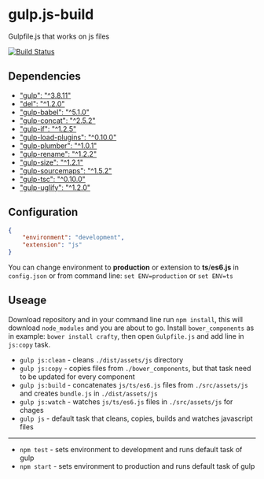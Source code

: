 # gulp.js-build
Gulpfile.js that works on js files

[![Build Status](https://semaphoreci.com/api/v1/projects/13d5d44e-8daa-474a-b3e2-3aa4cd2c1adf/444090/shields_badge.svg)](https://semaphoreci.com/zgabievi/gulp-js-build)

## Dependencies
- ["gulp": "^3.8.11"](https://npmjs.org/package/gulp/)
- ["del": "^1.2.0"](https://www.npmjs.com/package/del/)
- ["gulp-babel": "^5.1.0"](https://www.npmjs.com/package/gulp-babel/)
- ["gulp-concat": "^2.5.2"](https://www.npmjs.com/package/gulp-concat/)
- ["gulp-if": "^1.2.5"](https://www.npmjs.com/package/gulp-if/)
- ["gulp-load-plugins": "^0.10.0"](https://www.npmjs.com/package/gulp-load-plugins/)
- ["gulp-plumber": "^1.0.1"](https://www.npmjs.com/package/gulp-plumber/)
- ["gulp-rename": "^1.2.2"](https://www.npmjs.com/package/gulp-rename/)
- ["gulp-size": "^1.2.1"](https://www.npmjs.com/package/gulp-size/)
- ["gulp-sourcemaps": "^1.5.2"](https://www.npmjs.com/package/gulp-sourcemaps/)
- ["gulp-tsc": "^0.10.0"](https://www.npmjs.com/package/gulp-tsc/)
- ["gulp-uglify": "^1.2.0"](https://www.npmjs.com/package/gulp-uglify/)

## Configuration
```json
{
	"environment": "development",
	"extension": "js"
}
```

You can change environment to **production** or extension to **ts**/**es6.js** in `config.json` or from command line: `set ENV=production` or `set ENV=ts`

## Useage
Download repository and in your command line run `npm install`, this will download `node_modules` and you are about to go.
Install `bower_components` as in example: `bower install crafty`, then open `Gulpfile.js` and add line in `js:copy` task.

- `gulp js:clean` - cleans `./dist/assets/js` directory
- `gulp js:copy` - copies files from `./bower_components`, but that task need to be updated for every component
- `gulp js:build` - concatenates `js/ts/es6.js` files from `./src/assets/js` and creates `bundle.js` in `./dist/assets/js`
- `gulp js:watch` - watches `js/ts/es6.js` files in `./src/assets/js` for chages
- `gulp js` - default task that cleans, copies, builds and watches javascript files

---

- `npm test` - sets environment to development and runs default task of gulp
- `npm start` - sets environment to production and runs default task of gulp
